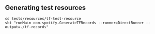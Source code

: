 ## Generating test resources

```
cd tests/resources/tf-test-resource
sbt "runMain com.spotify.GenerateTFRecords --runner=DirectRunner --output=./tf-records"
```